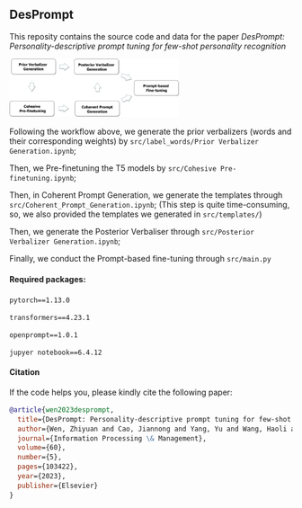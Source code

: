 ## DesPrompt

This reposity contains the source code and data for the paper *DesPrompt: Personality-descriptive prompt tuning for few-shot personality recognition*



<img src='workflow.png' width=60% />

Following the workflow above, we generate the prior verbalizers (words and their corresponding weights) by `src/label_words/Prior Verbalizer Generation.ipynb`;

Then, we Pre-finetuning the T5 models by `src/Cohesive Pre-finetuning.ipynb`;

Then, in Coherent Prompt Generation, we generate the templates through `src/Coherent_Prompt_Generation.ipynb`;
(This step is quite time-consuming, so, we also provided the templates we generated in `src/templates/`)

Then, we generate the Posterior Verbaliser through `src/Posterior Verbalizer Generation.ipynb`;

Finally, we conduct the Prompt-based fine-tuning through `src/main.py`


#### Required packages:

`pytorch==1.13.0`

`transformers==4.23.1`

`openprompt==1.0.1`

`jupyer notebook==6.4.12`



#### Citation

If the code helps you, please kindly cite the following paper:

```bib
@article{wen2023desprompt,
  title={DesPrompt: Personality-descriptive prompt tuning for few-shot personality recognition},
  author={Wen, Zhiyuan and Cao, Jiannong and Yang, Yu and Wang, Haoli and Yang, Ruosong and Liu, Shuaiqi},
  journal={Information Processing \& Management},
  volume={60},
  number={5},
  pages={103422},
  year={2023},
  publisher={Elsevier}
}

```